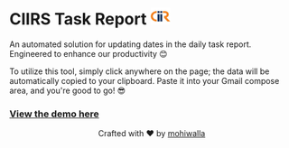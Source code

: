 # CIIRS Task Report <img src="https://raw.githubusercontent.com/mohiwalla/ciirsdailyreport/mohiwalla/download.jpg" width="35" height="30">

An automated solution for updating dates in the daily task report. Engineered to enhance our productivity 😊

To utilize this tool, simply click anywhere on the page; the data will be automatically copied to your clipboard. Paste it into your Gmail compose area, and you're good to go! 😎

### <a href="https://mohiwalla.github.io/ciirsdailyreport/">View the demo here</a>

<p align="center">Crafted with ❤️ by <a href="https://github.com/mohiwalla/">mohiwalla</a></p>
